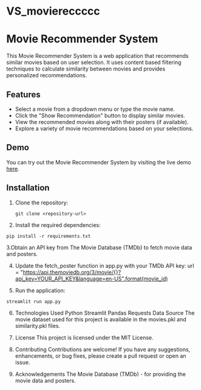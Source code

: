 # VS_moviereccccc
# Movie Recommender System

This Movie Recommender System is a web application that recommends similar movies based on user selection. It uses content based filtering techniques to calculate similarity between movies and provides personalized recommendations.

## Features

- Select a movie from a dropdown menu or type the movie name.
- Click the "Show Recommendation" button to display similar movies.
- View the recommended movies along with their posters (if available).
- Explore a variety of movie recommendations based on your selections.

## Demo

You can try out the Movie Recommender System by visiting the live demo [here](<insert-link-to-live-demo>).

## Installation

1. Clone the repository:

   ```shell
   git clone <repository-url>
2. Install the required dependencies:
```shell
pip install -r requirements.txt
```
3.Obtain an API key from The Movie Database (TMDb) to fetch movie data and posters.

4. Update the fetch_poster function in app.py with your TMDb API key:
url = "https://api.themoviedb.org/3/movie/{}?api_key=YOUR_API_KEY&language=en-US".format(movie_id)

5. Run the application:
```shell
streamlit run app.py
```

6. Technologies Used
Python
Streamlit
Pandas
Requests
Data Source
The movie dataset used for this project is available in the movies.pkl and similarity.pkl files.

7. License
This project is licensed under the MIT License.

8. Contributing
Contributions are welcome! If you have any suggestions, enhancements, or bug fixes, please create a pull request or open an issue.

9. Acknowledgements
The Movie Database (TMDb) - for providing the movie data and posters.

 
